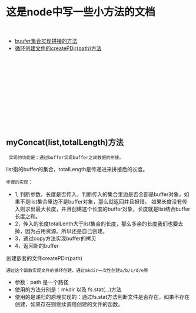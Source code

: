 # 这是node中写一些小方法的文档 #
<br>

- [buufer集合实现拼接的方法](#myconcat)
- [循环创建文件的createPDir(path)方法](#createpdir)




<br><br><br><br><br><br><br><br><br><br><br>
## <div name="myconcat" id="myconcat">myConcat(list,totalLength)方法</div> ##

``` 实现的功能是：通过buffer实现buffer之间数据的拼接。```

list指的buffer的集合，totalLength是传递进来拼接后的长度。

``` 步骤的实现 ```：
- 1, 判断参数，长度是否传入，判断传入的集合里边是否全部是buffer对象，如果不是list集合里边不是buffer对象，那么就返回并且报错。
如果长度没有传入则求出最大长度，并且创建这个长度的buffer对象，长度就是list结合buffer长度之和。
- 2，传入的长度totalLenth大于list集合的长度，那么多余的长度我们也要去掉，因为占用资源。所以还是自己创建。
- 3，通过copy方法实现buffer的拷贝
- 4，返回新的buffer

<div name="createpdir" id="createpdir">创建嵌套的文件createPDir(path)</div>

``` 通过这个函数实现文件的循环创建，通过mkdir一次性创建a/b/c/d/e等 ```

-   参数：path 是一个路径
-   使用的方法分别是：mkdir 以及 fs.stat(...)方法
-   使用的是递归的原理实现的：通过fs.stat方法判断文件是否存在，如果不存在创建，如果存在则继续调用创建的文件的函数。
